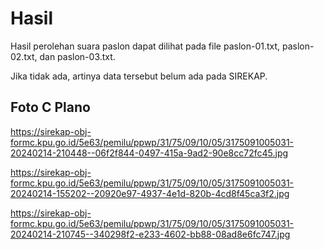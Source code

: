 # Hasil

Hasil perolehan suara paslon dapat dilihat pada file paslon-01.txt, paslon-02.txt, dan paslon-03.txt.

Jika tidak ada, artinya data tersebut belum ada pada SIREKAP.

## Foto C Plano

https://sirekap-obj-formc.kpu.go.id/5e63/pemilu/ppwp/31/75/09/10/05/3175091005031-20240214-210448--06f2f844-0497-415a-9ad2-90e8cc72fc45.jpg

https://sirekap-obj-formc.kpu.go.id/5e63/pemilu/ppwp/31/75/09/10/05/3175091005031-20240214-155202--20920e97-4937-4e1d-820b-4cd8f45ca3f2.jpg

https://sirekap-obj-formc.kpu.go.id/5e63/pemilu/ppwp/31/75/09/10/05/3175091005031-20240214-210745--340298f2-e233-4602-bb88-08ad8e6fc747.jpg

